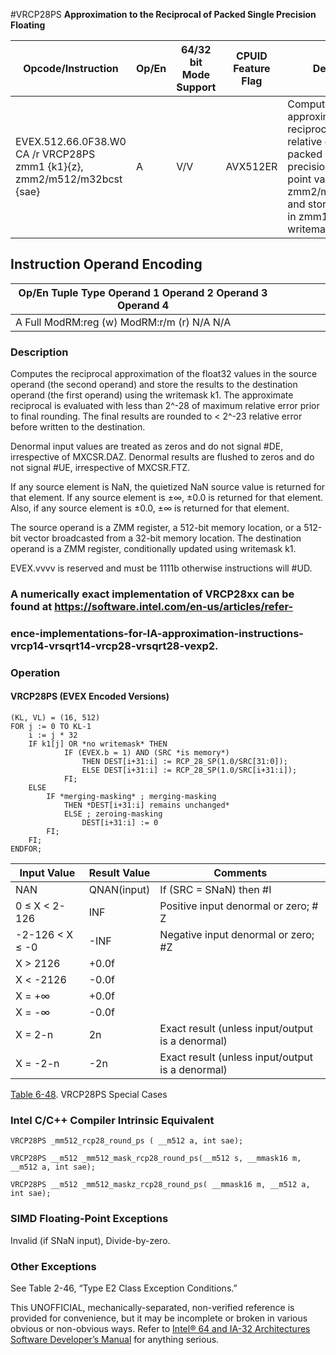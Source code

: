 #VRCP28PS
**Approximation to the Reciprocal of Packed Single Precision Floating**

| Opcode/Instruction                                                       | Op/En | 64/32 bit Mode Support | CPUID Feature Flag | Description                                                                                                                                                                               |
| ------------------------------------------------------------------------ | ----- | ---------------------- | ------------------ | ----------------------------------------------------------------------------------------------------------------------------------------------------------------------------------------- |
| EVEX.512.66.0F38.W0 CA /r VRCP28PS zmm1 {k1}{z}, zmm2/m512/m32bcst {sae} | A     | V/V                    | AVX512ER           | Computes the approximate reciprocals ( < 2^-28 relative error) of the packed single-precision floating-point values in zmm2/m512/m32bcst and stores the results in zmm1. Under writemask. |

## Instruction Operand Encoding

| Op/En Tuple Type Operand 1 Operand 2 Operand 3 Operand 4 |     |     |     |     |     |
| -------------------------------------------------------- | --- | --- | --- | --- | --- |
| A Full ModRM:reg (w) ModRM:r/m (r) N/A N/A               |     |     |     |     |     |

### Description

Computes the reciprocal approximation of the float32 values in the source operand (the second operand) and store the results to the destination operand (the first operand) using the writemask k1. The approximate reciprocal is evaluated with less than 2^-28 of maximum relative error prior to final rounding. The final results are rounded to < 2^-23 relative error before written to the destination.

Denormal input values are treated as zeros and do not signal #​​​DE, irrespective of MXCSR.DAZ. Denormal results are flushed to zeros and do not signal #​​UE, irrespective of MXCSR.FTZ.

If any source element is NaN, the quietized NaN source value is returned for that element. If any source element is ±∞, ±0.0 is returned for that element. Also, if any source element is ±0.0, ±∞ is returned for that element.

The source operand is a ZMM register, a 512-bit memory location, or a 512-bit vector broadcasted from a 32-bit memory location. The destination operand is a ZMM register, conditionally updated using writemask k1.

EVEX.vvvv is reserved and must be 1111b otherwise instructions will #​​​UD.

### A numerically exact implementation of VRCP28xx can be found at https://software.intel.com/en-us/articles/refer-

### ence-implementations-for-IA-approximation-instructions-vrcp14-vrsqrt14-vrcp28-vrsqrt28-vexp2.

### Operation

#### VRCP28PS (EVEX Encoded Versions)

```
(KL, VL) = (16, 512)
FOR j := 0 TO KL-1
    i := j * 32
    IF k1[j] OR *no writemask* THEN
            IF (EVEX.b = 1) AND (SRC *is memory*)
                THEN DEST[i+31:i] := RCP_28_SP(1.0/SRC[31:0]);
                ELSE DEST[i+31:i] := RCP_28_SP(1.0/SRC[i+31:i]);
            FI;
    ELSE
        IF *merging-masking* ; merging-masking
            THEN *DEST[i+31:i] remains unchanged*
            ELSE ; zeroing-masking
                DEST[i+31:i] := 0
        FI;
    FI;
ENDFOR;

```

| Input Value     | Result Value | Comments                                         |
| --------------- | ------------ | ------------------------------------------------ |
| NAN             | QNAN(input)  | If (SRC = SNaN) then #​I                         |
| 0 ≤ X < 2-126   | INF          | Positive input denormal or zero; #​Z             |
| -2-126 < X ≤ -0 | -INF         | Negative input denormal or zero; #​Z             |
| X > 2126        | +0.0f        |                                                  |
| X < -2126       | -0.0f        |                                                  |
| X = +∞          | +0.0f        |                                                  |
| X = -∞          | -0.0f        |                                                  |
| X = 2-n         | 2n           | Exact result (unless input/output is a denormal) |
| X = -2-n        | -2n          | Exact result (unless input/output is a denormal) |

[Table 6-48](/x86/vrcp28ps#tbl-6-48). VRCP28PS Special Cases

### Intel C/C++ Compiler Intrinsic Equivalent

```
VRCP28PS _mm512_rcp28_round_ps ( __m512 a, int sae);

```

```
VRCP28PS __m512 _mm512_mask_rcp28_round_ps(__m512 s, __mmask16 m, __m512 a, int sae);

```

```
VRCP28PS __m512 _mm512_maskz_rcp28_round_ps( __mmask16 m, __m512 a, int sae);

```

### SIMD Floating-Point Exceptions

Invalid (if SNaN input), Divide-by-zero.

### Other Exceptions

See Table 2-46, “Type E2 Class Exception Conditions.”

This UNOFFICIAL, mechanically-separated, non-verified reference is provided for convenience, but it may be
incomplete or broken in various obvious or non-obvious
ways. Refer to [Intel® 64 and IA-32 Architectures Software Developer’s Manual](https://software.intel.com/en-us/download/intel-64-and-ia-32-architectures-sdm-combined-volumes-1-2a-2b-2c-2d-3a-3b-3c-3d-and-4) for anything serious.
